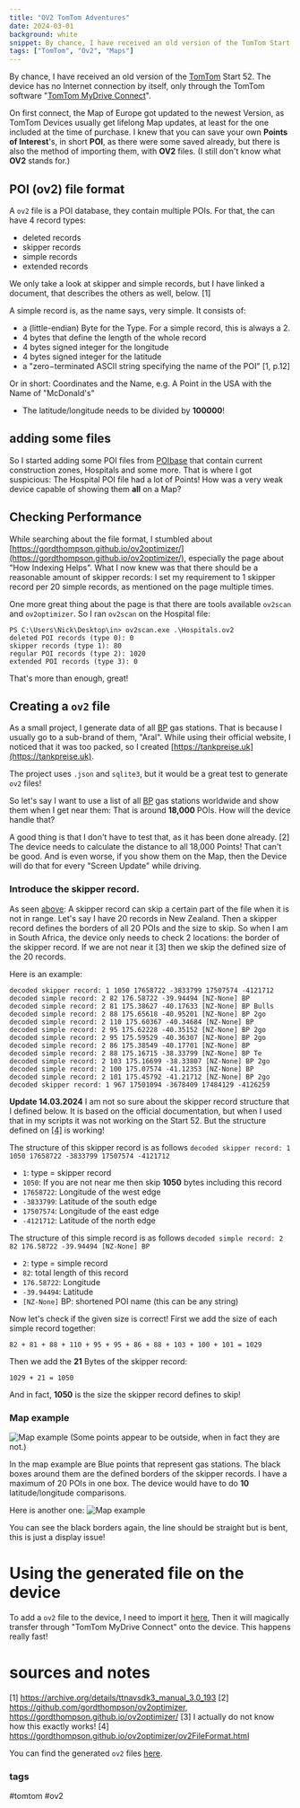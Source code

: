 ```yaml
---
title: "OV2 TomTom Adventures"
date: 2024-03-01
background: white
snippet: By chance, I have received an old version of the TomTom Start 52. 
tags: ["TomTom", "Ov2", "Maps"]
---
```

By chance, I have received an old version of the [TomTom](https://tomtom.com) Start 52. The device has no Internet connection by itself, only through the TomTom software "[TomTom MyDrive Connect](https://www.tomtom.com/en_us/navigation/mydrive-connect/)".

On first connect, the Map of Europe got updated to the newest Version, as TomTom Devices usually get lifelong Map updates, at least for the one included at the time of purchase. I knew that you can save your own **Points of Interest**'s, in short **POI**, as there were some saved already, but there is also the method of importing them, with **OV2** files. (I still don't know what **OV2** stands for.)

## POI (ov2) file format

A `ov2` file is a POI database, they contain multiple POIs. For that, the can have 4 record types:
- deleted records
- skipper records
- simple records
- extended records

We only take a look at skipper and simple records, but I have linked a document, that describes the others as well, below. [1]

A simple record is, as the name says, very simple. It consists of:
- a (little-endian) Byte for the Type. For a simple record, this is always a 2.
- 4 bytes that define the length of the whole record
- 4 bytes signed integer for the longitude
- 4 bytes signed integer for the latitude
- a "zero−terminated ASCII string specifying the name of the POI" [1, p.12]

Or in short: Coordinates and the Name, e.g. A Point in the USA with the Name of "McDonald's"

- The latitude/longitude needs to be divided by **100000**!

## adding some files

So I started adding some POI files from [POIbase](https://www.poibase.com) that contain current construction zones, Hospitals and some more. That is where I got suspicious: The Hospital POI file had a lot of Points! How was a very weak device capable of showing them **all** on a Map?

## Checking Performance

While searching about the file format, I stumbled about [https://gordthompson.github.io/ov2optimizer/](https://gordthompson.github.io/ov2optimizer/), especially the page about "How Indexing Helps". What I now knew was that there should be a reasonable amount of skipper records: I set my requirement to 1 skipper record per 20 simple records, as mentioned on the page multiple times.

One more great thing about the page is that there are tools available `ov2scan` and `ov2optimizer`. So I ran `ov2scan` on the Hospital file:
```shell
PS C:\Users\Nick\Desktop\in> ov2scan.exe .\Hospitals.ov2
deleted POI records (type 0): 0
skipper records (type 1): 80
regular POI records (type 2): 1020
extended POI records (type 3): 0
```

That's more than enough, great!

## Creating a `ov2` file

As a small project, I generate data of all [BP](https://bp.com) gas stations. That is because I usually go to a sub-brand of them, "Aral". While using their official website, I noticed that it was too packed, so I created [https://tankpreise.uk](https://tankpreise.uk).

The project uses `.json` and `sqlite3`, but it would be a great test to generate `ov2` files!

So let's say I want to use a list of all [BP](https://bp.com) gas stations worldwide and show them when I get near them: That is around **18,000** POIs. How will the device handle that?

A good thing is that I don't have to test that, as it has been done already. [2] The device needs to calculate the distance to all 18,000 Points! That can't be good.
And is even worse, if you show them on the Map, then the Device will do that for every "Screen Update" while driving.

### Introduce the skipper record.

As seen [above](#checking-performance): A skipper record can skip a certain part of the file when it is not in range.
Let's say I have 20 records in New Zealand. Then a skipper record defines the borders of all 20 POIs and the size to skip. So when I am in South Africa, the device only needs to check 2 locations: the border of the skipper record. If we are not near it [3] then we skip the defined size of the 20 records.

Here is an example:
```
decoded skipper record: 1 1050 17658722 -3833799 17507574 -4121712
decoded simple record: 2 82 176.58722 -39.94494 [NZ-None] BP 
decoded simple record: 2 81 175.38627 -40.17633 [NZ-None] BP Bulls 
decoded simple record: 2 88 175.65618 -40.95201 [NZ-None] BP 2go 
decoded simple record: 2 110 175.60367 -40.34684 [NZ-None] BP 
decoded simple record: 2 95 175.62228 -40.35152 [NZ-None] BP 2go 
decoded simple record: 2 95 175.59529 -40.36307 [NZ-None] BP 2go 
decoded simple record: 2 86 175.38549 -40.17701 [NZ-None] BP 
decoded simple record: 2 88 175.16715 -38.33799 [NZ-None] BP Te 
decoded simple record: 2 103 175.16699 -38.33807 [NZ-None] BP 2go 
decoded simple record: 2 100 175.07574 -41.12353 [NZ-None] BP 
decoded simple record: 2 101 175.45792 -41.21712 [NZ-None] BP 2go 
decoded skipper record: 1 967 17501094 -3678409 17484129 -4126259
```

**Update 14.03.2024** I am not so sure about the skipper record structure that I defined below. It is based on the official documentation, but when I used that in my scripts it was not working on the Start 52. But the structure defined on [[4]](https://gordthompson.github.io/ov2optimizer/ov2FileFormat.html) is working!

The structure of this skipper record is as follows `decoded skipper record: 1 1050 17658722 -3833799 17507574 -4121712`
- `1`: type = skipper record
- `1050`: If you are not near me then skip **1050** bytes including this record
- `17658722`: Longitude of the west edge
- `-3833799`: Latitude of the south edge
- `17507574`: Longitude of the east edge
- `-4121712`: Latitude of the north edge

The structure of this simple record is as follows `decoded simple record: 2 82 176.58722 -39.94494 [NZ-None] BP`
- `2`: type = simple record
- `82`: total length of this record
- `176.58722`: Longitude
- `-39.94494`: Latitude
- `[NZ-None]` BP: shortened POI name (this can be any string)

Now let's check if the given size is correct! First we add the size of each simple record together:
```
82 + 81 + 88 + 110 + 95 + 95 + 86 + 88 + 103 + 100 + 101 = 1029
```
Then we add the **21** Bytes of the skipper record:
```
1029 + 21 = 1050
```
And in fact, **1050** is the size the skipper record defines to skip!

### Map example

![Map example](./map.avif "")
(Some points appear to be outside, when in fact they are not.)

In the map example are Blue points that represent gas stations. The black boxes around them are the defined borders of the skipper records. I have a maximum of 20 POIs in one box. The device would have to do **10** latitude/longitude comparisons.

Here is another one:
![Map example](./map2.avif)

You can see the black borders again, the line should be straight but is bent, this is just a display issue!

# Using the generated file on the device

To add a `ov2` file to the device, I need to import it [here](https://plan.tomtom.com/de/), Then it will magically transfer through "TomTom MyDrive Connect" onto the device. This happens really fast!


# sources and notes

[1] https://archive.org/details/ttnavsdk3_manual_3.0_193
[2] https://github.com/gordthompson/ov2optimizer, https://gordthompson.github.io/ov2optimizer/
[3] I actually do not know how this exactly works!
[4] https://gordthompson.github.io/ov2optimizer/ov2FileFormat.html

You can find the generated `ov2` files [here](https://github.com/bp-stations/station-data/tree/gh-pages/ov2).


### tags
#tomtom #ov2